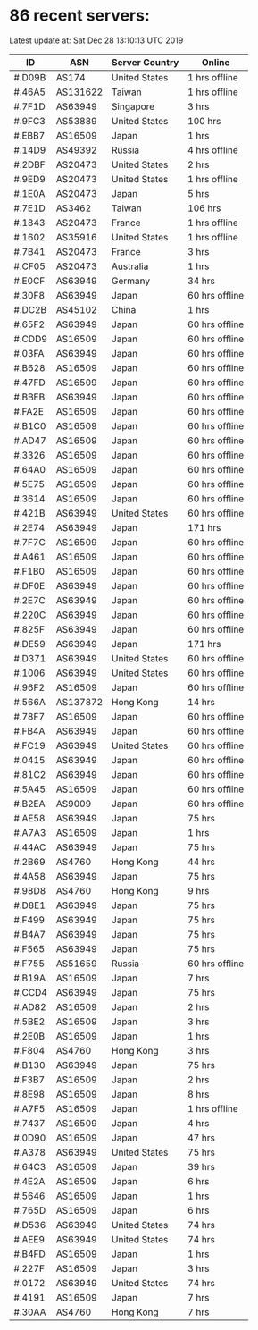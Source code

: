 # 86 recent servers:

Latest update at: Sat Dec 28 13:10:13 UTC 2019

| ID | ASN | Server Country | Online |
| -- | --- | -------------- | ------ |
| #.D09B | AS174 | United States | 1 hrs offline |
| #.46A5 | AS131622 | Taiwan | 1 hrs offline |
| #.7F1D | AS63949 | Singapore | 3 hrs |
| #.9FC3 | AS53889 | United States | 100 hrs |
| #.EBB7 | AS16509 | Japan | 1 hrs |
| #.14D9 | AS49392 | Russia | 4 hrs offline |
| #.2DBF | AS20473 | United States | 2 hrs |
| #.9ED9 | AS20473 | United States | 1 hrs offline |
| #.1E0A | AS20473 | Japan | 5 hrs |
| #.7E1D | AS3462 | Taiwan | 106 hrs |
| #.1843 | AS20473 | France | 1 hrs offline |
| #.1602 | AS35916 | United States | 1 hrs offline |
| #.7B41 | AS20473 | France | 3 hrs |
| #.CF05 | AS20473 | Australia | 1 hrs |
| #.E0CF | AS63949 | Germany | 34 hrs |
| #.30F8 | AS63949 | Japan | 60 hrs offline |
| #.DC2B | AS45102 | China | 1 hrs |
| #.65F2 | AS63949 | Japan | 60 hrs offline |
| #.CDD9 | AS16509 | Japan | 60 hrs offline |
| #.03FA | AS63949 | Japan | 60 hrs offline |
| #.B628 | AS16509 | Japan | 60 hrs offline |
| #.47FD | AS16509 | Japan | 60 hrs offline |
| #.BBEB | AS63949 | Japan | 60 hrs offline |
| #.FA2E | AS16509 | Japan | 60 hrs offline |
| #.B1C0 | AS16509 | Japan | 60 hrs offline |
| #.AD47 | AS16509 | Japan | 60 hrs offline |
| #.3326 | AS16509 | Japan | 60 hrs offline |
| #.64A0 | AS16509 | Japan | 60 hrs offline |
| #.5E75 | AS16509 | Japan | 60 hrs offline |
| #.3614 | AS16509 | Japan | 60 hrs offline |
| #.421B | AS63949 | United States | 60 hrs offline |
| #.2E74 | AS63949 | Japan | 171 hrs |
| #.7F7C | AS16509 | Japan | 60 hrs offline |
| #.A461 | AS16509 | Japan | 60 hrs offline |
| #.F1B0 | AS16509 | Japan | 60 hrs offline |
| #.DF0E | AS63949 | Japan | 60 hrs offline |
| #.2E7C | AS63949 | Japan | 60 hrs offline |
| #.220C | AS63949 | Japan | 60 hrs offline |
| #.825F | AS63949 | Japan | 60 hrs offline |
| #.DE59 | AS63949 | Japan | 171 hrs |
| #.D371 | AS63949 | United States | 60 hrs offline |
| #.1006 | AS63949 | United States | 60 hrs offline |
| #.96F2 | AS16509 | Japan | 60 hrs offline |
| #.566A | AS137872 | Hong Kong | 14 hrs |
| #.78F7 | AS16509 | Japan | 60 hrs offline |
| #.FB4A | AS63949 | Japan | 60 hrs offline |
| #.FC19 | AS63949 | United States | 60 hrs offline |
| #.0415 | AS63949 | Japan | 60 hrs offline |
| #.81C2 | AS63949 | Japan | 60 hrs offline |
| #.5A45 | AS16509 | Japan | 60 hrs offline |
| #.B2EA | AS9009 | Japan | 60 hrs offline |
| #.AE58 | AS63949 | Japan | 75 hrs |
| #.A7A3 | AS16509 | Japan | 1 hrs |
| #.44AC | AS63949 | Japan | 75 hrs |
| #.2B69 | AS4760 | Hong Kong | 44 hrs |
| #.4A58 | AS63949 | Japan | 75 hrs |
| #.98D8 | AS4760 | Hong Kong | 9 hrs |
| #.D8E1 | AS63949 | Japan | 75 hrs |
| #.F499 | AS63949 | Japan | 75 hrs |
| #.B4A7 | AS63949 | Japan | 75 hrs |
| #.F565 | AS63949 | Japan | 75 hrs |
| #.F755 | AS51659 | Russia | 60 hrs offline |
| #.B19A | AS16509 | Japan | 7 hrs |
| #.CCD4 | AS63949 | Japan | 75 hrs |
| #.AD82 | AS16509 | Japan | 2 hrs |
| #.5BE2 | AS16509 | Japan | 3 hrs |
| #.2E0B | AS16509 | Japan | 1 hrs |
| #.F804 | AS4760 | Hong Kong | 3 hrs |
| #.B130 | AS63949 | Japan | 75 hrs |
| #.F3B7 | AS16509 | Japan | 2 hrs |
| #.8E98 | AS16509 | Japan | 8 hrs |
| #.A7F5 | AS16509 | Japan | 1 hrs offline |
| #.7437 | AS16509 | Japan | 4 hrs |
| #.0D90 | AS16509 | Japan | 47 hrs |
| #.A378 | AS63949 | United States | 75 hrs |
| #.64C3 | AS16509 | Japan | 39 hrs |
| #.4E2A | AS16509 | Japan | 6 hrs |
| #.5646 | AS16509 | Japan | 1 hrs |
| #.765D | AS16509 | Japan | 6 hrs |
| #.D536 | AS63949 | United States | 74 hrs |
| #.AEE9 | AS63949 | United States | 74 hrs |
| #.B4FD | AS16509 | Japan | 1 hrs |
| #.227F | AS16509 | Japan | 3 hrs |
| #.0172 | AS63949 | United States | 74 hrs |
| #.4191 | AS16509 | Japan | 7 hrs |
| #.30AA | AS4760 | Hong Kong | 7 hrs |

